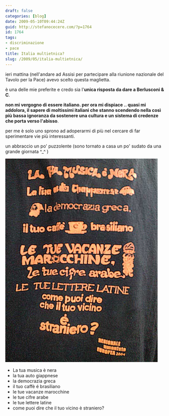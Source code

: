 ```yaml
---
draft: false
categories: [blog]
date: 2009-05-10T09:44:24Z
guid: http://stefanocecere.com/?p=1764
id: 1764
tags:
- discriminazione
- pace
title: Italia multietnica?
slug: /2009/05/italia-multietnica/
---
```


ieri mattina (nell'andare ad Assisi per partecipare alla riunione nazionale del Tavolo per la Pace) avevo scelto questa maglietta.

è una delle mie preferite e credo sia l'**unica risposta da dare a Berlusconi & C**.

**non mi vergogno di essere italiano. per ora mi dispiace .. quasi mi addolora, il sapere di moltissimi italiani che stanno scendendo nella così più bassa ignoranza da sostenere una cultura e un sistema di credenze che porta verso l'abisso**.

per me è solo uno sprono ad adoperarmi di più nel cercare di far sperimentare vie più interessanti.

un abbraccio un po' puzzolente (sono tornato a casa un po' sudato da una grande giornata ^_^ )

![](../../../assets/img/post/2009/la-tua-musica-e-nera.jpg)

- La tua musica è nera
- la tua auto giappnese
- la democrazia greca
- il tuo caffè é brasiliano
- le tue vacanze marocchine
- le tue cifre arabe
- le tue lettere latine
- come puoi dire che il tuo vicino è straniero?
